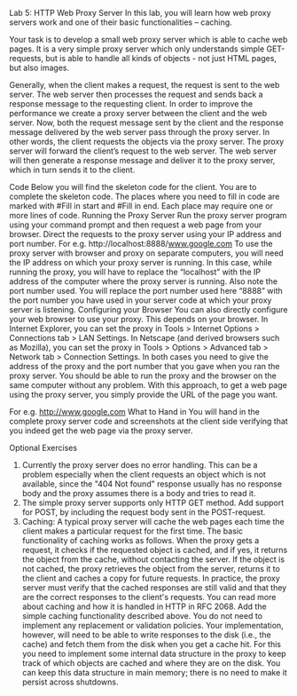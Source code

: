Lab 5: HTTP Web Proxy Server
In this lab, you will learn how web proxy servers work and one of their basic functionalities – caching. 

Your task is to develop a small web proxy server which is able to cache web pages. It is a very simple proxy server which only understands simple GET-requests, but is able to handle all kinds of objects - not just HTML pages, but also images. 

Generally, when the client makes a request, the request is sent to the web server. The web server then processes the request and sends back a response message to the requesting client. In order to improve the performance we create a proxy server between the client and the web server. Now, both the request message sent by the client and the response message delivered by the web server pass through the proxy server. In other words, the client requests the objects via the proxy server. The proxy server will forward the client’s request to the web server. The web server will then generate a response message and deliver it to the proxy server, which in turn sends it to the client. 



Code
Below you will find the skeleton code for the client. You are to complete the skeleton code. The places where you need to fill in code are marked with #Fill in start and #Fill in end. Each place may require one or more lines of code. 
Running the Proxy Server
Run the proxy server program using your command prompt and then request a web page from your browser. Direct the requests to the proxy server using your IP address and port number.
For e.g. http://localhost:8888/www.google.com
To use the proxy server with browser and proxy on separate computers, you will need the IP address on which your proxy server is running. In this case, while running the proxy, you will have to replace the “localhost” with the IP address of the computer where the proxy server is running. Also note the port number used. You will replace the port number used here “8888” with the port number you have used in your server code at which your proxy server is listening.
Configuring your Browser
You can also directly configure your web browser to use your proxy. This depends on your browser. In Internet Explorer, you can set the proxy in Tools > Internet Options > Connections tab > LAN Settings. In Netscape (and derived browsers such as Mozilla), you can set the proxy in Tools > Options > Advanced tab > Network tab > Connection Settings. In both cases you need to give the address of the proxy and the port number that you gave when you ran the proxy server. You should be able to run the proxy and the browser on the same computer without any problem. With this approach, to get a web page using the proxy server, you simply provide the URL of the page you want. 

For e.g. http://www.google.com
What to Hand in
You will hand in the complete proxy server code and screenshots at the client side verifying that you indeed get the web page via the proxy server.

Optional Exercises
1. Currently the proxy server does no error handling. This can be a problem especially when the client requests an object which is not available, since the "404 Not found" response usually has no response body and the proxy assumes there is a body and tries to read it. 
2. The simple proxy server supports only HTTP GET method. Add support for POST, by including the request body sent in the POST-request.
3. Caching: A typical proxy server will cache the web pages each time the client makes a particular request for the first time. The basic functionality of caching works as follows. When the proxy gets a request, it checks if the requested object is cached, and if yes, it returns the object from the cache, without contacting the server. If the object is not cached, the proxy retrieves the object from the server, returns it to the client and caches a copy for future requests. In practice, the proxy server must verify that the cached responses are still valid and that they are the correct responses to the client's requests. You can read more about caching and how it is handled in HTTP in RFC 2068. Add the simple caching functionality described above. You do not need to implement any replacement or validation policies. Your implementation, however, will need to be able to write responses to the disk (i.e., the cache) and fetch them from the disk when you get a cache hit. For this you need to implement some internal data structure in the proxy to keep track of which objects are cached and where they are on the disk. You can keep this data structure in main memory; there is no need to make it persist across shutdowns.


